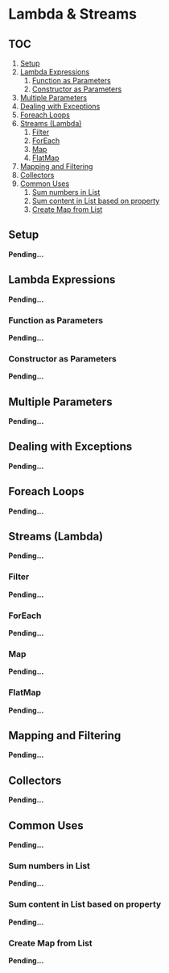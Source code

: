 # Lambda & Streams

## TOC

1. [Setup](#setup)
1. [Lambda Expressions](#lambda-expressions)
    1. [Function as Parameters](#function-as-parameters)
    1. [Constructor as Parameters](#constructor-as-parameters)
1. [Multiple Parameters](#multiple-parameters)
1. [Dealing with Exceptions](#dealing-with-exceptions)
1. [Foreach Loops](#foreach-loops)
1. [Streams (Lambda)](#streams-lambda)
    1. [Filter](#filter)
    1. [ForEach](#foreach)
    1. [Map](#map)
    1. [FlatMap](#flatmap)
1. [Mapping and Filtering](#mapping-and-filtering)
1. [Collectors](#collectors)
1. [Common Uses](#common-uses)
    1. [Sum numbers in List](#sum-numbers-in-list)
    1. [Sum content in List based on property](#sum-content-in-list-based-on-property)
    1. [Create Map from List](#create-map-from-list)

## Setup

**Pending...**

## Lambda Expressions

**Pending...**

### Function as Parameters

**Pending...**

### Constructor as Parameters

**Pending...**

## Multiple Parameters

**Pending...**

## Dealing with Exceptions

**Pending...**

## Foreach Loops

**Pending...**

## Streams (Lambda)

**Pending...**

### Filter

**Pending...**

### ForEach

**Pending...**

### Map

**Pending...**

### FlatMap

**Pending...**

## Mapping and Filtering

**Pending...**

## Collectors

**Pending...**

## Common Uses

**Pending...**

### Sum numbers in List

**Pending...**

### Sum content in List based on property

**Pending...**

### Create Map from List

**Pending...**
